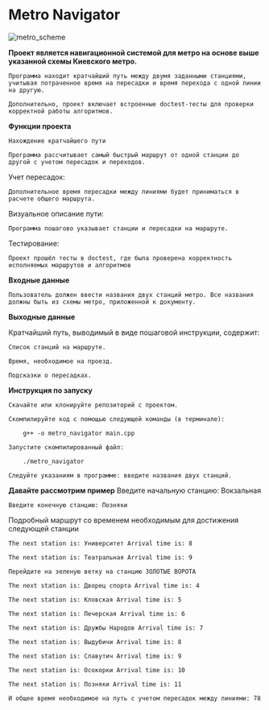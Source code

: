 # Metro Navigator
![metro_scheme](https://github.com/user-attachments/assets/595adc6a-6f61-49bd-9a91-678c9cb1ae45)

**Проект является навигационной системой для метро на основе выше указанной схемы Киевского метро.** 

    Программа находит кратчайший путь между двумя заданными станциями, учитывая потраченное время на пересадки и время перехода с одной линии на другую.

    Дополнительно, проект включает встроенные doctest-тесты для проверки корректной работы алгоритмов.

**Функции проекта**

    Нахождение кратчайшего пути

    Программа рассчитывает самый быстрый маршрут от одной станции до другой с учетом пересадок и переходов.

Учет пересадок:

    Дополнительное время пересадки между линиями будет приниматься в расчете общего маршрута.

Визуальное описание пути:

    Программа пошагово указывает станции и пересадки на маршруте.

Тестирование:

    Проект прошёл тесты в doctest, где была проверена корректность исполняемых маршрутов и алгоритмов

**Входные данные**

    Пользователь должен ввести названия двух станций метро. Все названия должны быть из схемы метро, приложенной к документу.

**Выходные данные**

Кратчайший путь, выводимый в виде пошаговой инструкции, содержит:

    Список станций на маршруте.

    Время, необходимое на проезд.

    Подсказки о пересадках.

**Инструкция по запуску**

    Скачайте или клонируйте репозиторий с проектом.

    Скомпилируйте код с помощью следующей команды (в терминале):

        g++ -o metro_navigator main.cpp

    Запустите скомпилированный файл:

        ./metro_navigator

    Следуйте указаниям в программе: введите названия двух станций.

**Давайте рассмотрим пример**
    Введите начальную станцию: Вокзальная
    
    Введите конечную станцию: Позняки
    
Подробный маршрут со временем необходимым для достижения следующей станции

    The next station is: Университет Arrival time is: 8
    
    The next station is: Театральная Arrival time is: 9
    
    Перейдите на зеленую ветку на станцию ЗОЛОТЫЕ ВОРОТА
    
    The next station is: Дворец спорта Arrival time is: 4
    
    The next station is: Кловская Arrival time is: 5
    
    The next station is: Печерская Arrival time is: 6
    
    The next station is: Дружбы Народов Arrival time is: 7
    
    The next station is: Выдубичи Arrival time is: 8
    
    The next station is: Славутич Arrival time is: 9
    
    The next station is: Осокорки Arrival time is: 10
    
    The next station is: Позняки Arrival time is: 11
    
    И общее время необходимое на путь с учетом пересадок между линиями: 78
